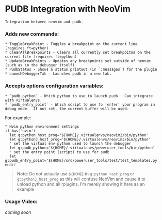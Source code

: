 # PUDB Integration with NeoVim
    Integration between neovim and pudb.

### Adds new commands:
    * ToggleBreakPoint - Toggles a breakpoint on the current line (requires ft=python)
    * ClearAllBreakpoints - Clears all currently set breakpoitns on the current file (requires ft=python)
    * UpdateBreakPoints - Updates any breakpoints set outside of neovim (such as in the debugger itself)
    * PudbStatus - Shows a status printout (in `:messages`) for the plugin
    * LaunchDebuggerTab - Launches pudb in a new tab.

### Accepts options configuration variables:
    * `pudb_python` - Which python to use to launch pudb.  Can integrate with virtualenvs.
    * `pudb_entry_point` - Which script to use to 'enter' your program in debug mode.  If not set, the current buffer will be used.

For example:
```vim
" Nvim python environment settings
if has('nvim')
  let g:python_host_prog='${HOME}/.virtualenvs/neovim2/bin/python'
  let g:python3_host_prog='${HOME}/.virtualenvs/neovim3/bin/python'
  " set the virtual env python used to launch the debugger
  let g:pudb_python='${HOME}/.virtualenvs/poweruser_tools/bin/python'
  " set the entry point (script) to use for pudb
  let g:pudb_entry_point='${HOME}/src/poweruser_tools/test/test_templates.py'
endif
```

> Note: Do not actually use `${HOME}` in `g:python_host_prog` or `g:python3_host_prog` as this will confuse NeoVim and cause it to unload python and all rplugins.  I'm merely showing it here as an example

### Usage Video:
*coming soon*
